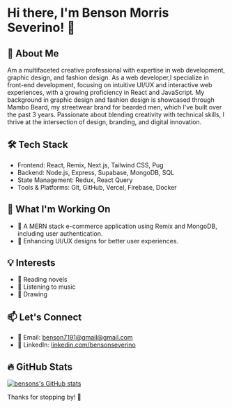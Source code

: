 # Hi there, I'm Benson Morris Severino! 👋


## 🚀 About Me
Am a multifaceted creative professional with expertise in web development, graphic design, and fashion design. As a web developer,I specialize in front-end development, focusing on intuitive UI/UX and interactive web experiences, with a growing proficiency in React and JavaScript. My background in graphic design and fashion design is showcased through Mambo Beard, my streetwear brand for bearded men, which I've built over the past 3 years. Passionate about blending creativity with technical skills, I thrive at the intersection of design, branding, and digital innovation.

## 🛠 Tech Stack
- Frontend: React, Remix, Next.js, Tailwind CSS, Pug
- Backend: Node.js, Express, Supabase, MongoDB, SQL
- State Management: Redux, React Query
- Tools & Platforms: Git, GitHub, Vercel, Firebase, Docker

## 🌱 What I'm Working On
- 🚀 A MERN stack e-commerce application using Remix and MongoDB, including user authentication.
- 🎨 Enhancing UI/UX designs for better user experiences.

## 💡 Interests    
- 📖 Reading novels
- 🎵 Listening to music    
- 🎨 Drawing


## 📫 Let's Connect
- 📧 Email: [benson7191@gmail@gmail.com](mailto:benson7191@gmail@gmail.com)
- 💼 LinkedIn: [linkedin.com/bensonseverino](www.linkedin.com/bensonseverino)

## 🔥 GitHub Stats

[![bensons's GitHub stats](https://github-readme-stats.vercel.app/api?username=bensonseverino)](https://github.com/bensonseverino/github-readme-stats)

Thanks for stopping by! 🚀


<!--
**bensonseverino/bensonseverino** is a ✨ _special_ ✨ repository because its `README.md` (this file) appears on your GitHub profile.

Here are some ideas to get you started:

- 🔭 I’m currently working on ...
- 🌱 I’m currently learning ...
- 👯 I’m looking to collaborate on ...
- 🤔 I’m looking for help with ...
- 💬 Ask me about ...
- 📫 How to reach me: ...
- 😄 Pronouns: ...
- ⚡ Fun fact: ...
-->
